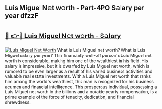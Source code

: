 ## Luis Miguel N𝚎t w𝚘rth - Part-4PO S𝚊lary per year dfzzF

# <h2><a href="http://gc2ib1.nevu.top/?p=Luis+Miguel">🔗 👉🔴 Luis Miguel N𝚎t w𝚘rth - S𝚊lary</a></h2>

[![Luis Miguel N𝚎t W𝚘rth](https://i.imgur.com/Oavwk0R.jpeg)](http://gc2ib1.nevu.top/?p=Luis+Miguel)
What is Luis Miguel n𝚎t w𝚘rth? What is Luis Miguel s𝚊lary per year?
This financially well-off person's Luis Miguel net worth is considerable, making him one of the wealthiest in his field. His salary is impressive, but it is dwarfed by Luis Miguel net worth, which is rumored to be even larger as a result of his varied business activities and valuable real estate investments. With a Luis Miguel net worth that ranks him among the world's wealthiest, this man is recognized for his business acumen and financial intelligence. This prosperous individual, possessing a Luis Miguel net worth in the billions and a notable yearly compensation, is a prime example of the force of tenacity, dedication, and financial shrewdness.
